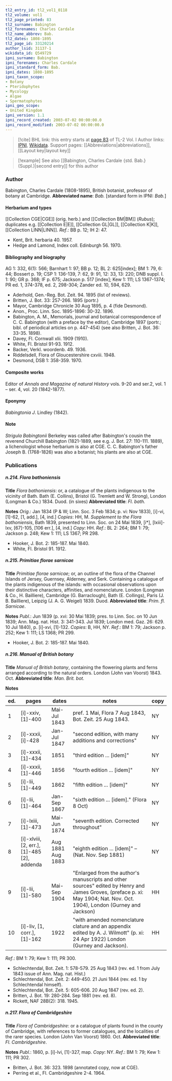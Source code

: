 ```yaml
---
tl2_entry_id: tl2_vol1_0118
tl2_volume: vol1
tl2_page_printed: 83
tl2_surname: Babington
tl2_forenames: Charles Cardale
tl2_name_abbrev: Bab.
tl2_dates: 1808-1895
tl2_page_id: 33120214
author_lsid: 31137-1
wikidata_id: Q549729
ipni_surname: Babington
ipni_forenames: Charles Cardale
ipni_standard_form: Bab.
ipni_dates: 1808-1895
ipni_taxon_scope: 
- Botany
- Pteridophytes
- Mycology
- Algae
- Spermatophytes
ipni_geo_scope: 
- United Kingdom
ipni_version: 1.1
ipni_record_created: 2003-07-02 00:00:00.0
ipni_record_modified: 2003-07-02 00:00:00.0
---
```


> [!cite] BHL link: this entry starts at [page 83](https://www.biodiversitylibrary.org/page/33120214) of TL-2 Vol. I
> Author links: [IPNI](https://www.ipni.org/a/31137-1), [Wikidata](https://www.wikidata.org/wiki/Q549729). Support pages: [[Abbreviations|abbreviations]], [[Layout key|layout key]]

> [!example] See also [[Babington, Charles Cardale {std. Bab.} (Suppl.)|second entry]] for this author

### Author

Babington, Charles Cardale (1808-1895), British botanist, professor of botany at Cambridge. 
**Abbreviated name**: *Bab.* \[standard form in IPNI: *Bab.*\]

#### Herbarium and types

[[Collection CGE|CGE]] (orig. herb.) and [[Collection BM|BM]] (*Rubus*); duplicates e.g. [[Collection E|E]], [[Collection GL|GL]], [[Collection K|K]], [[Collection LINN|LINN]].
*Ref*.: BB p. 12; IH 2: 47.
- Kent, Brit. herbaria 40. 1957.
- Hedge and Lamond, Index coll. Edinburgh 56. 1970.

#### Bibliography and biography

AG 1: 332, 6(1): 566; Barnhart 1: 97; BB p. 12; BL 2: 625\[index\]; BM 1: 79, 6: 44; Bossert p. 19; CSP 1: 136-139, 7: 62, 9: 91, 12: 33, 13: 220; DNB suppl. I. 1: 90; GR p. 368; IF p. 675; Jackson p. 517 \[index\]; Kew 1: 111; LS 1367-1374; PR ed. 1, 374-378, ed. 2, 298-304; Zander ed. 10, 594, 629.
- Aderhold, Gen.-Reg. Bot. Zeit. 94. 1895 (list of reviews).
- Britten, J. Bot. 33: 257-266. 1895 (portr.)
- Mayor, Cambridge Chronicle 30 Aug 1895, p. 4 (fide Desmond).
- Anon., Proc. Linn. Soc. 1895-1896: 30-32. 1896.
- Babington, A. M., Memorials, journal and botanical correspondence of C. C. Babington (with a preface by the editor), Cambridge 1897 (portr.; bibl. of periodical articles on p. 447-454) (see also Britten, J. Bot. 36: 33-35. 1898).
- Davey, Fl. Cornwall xlii. 1909 (1910).
- White, Fl. Bristol 91-93. 1912.
- Backer, Verkl. woordenb. 49. 1936.
- Riddelsdell, Flora of Gloucestershire cxviii. 1948.
- Desmond, DSB 1: 358-359. 1970.

#### Composite works

Editor of *Annals and Magazine of natural History* vols. 9-20 and ser.2, vol. 1 – ser. 4, vol. 20 (1842-1877).

#### Eponymy

*Babingtonia J*. Lindley (1842).

#### Note

*Strigula Babingtonii* Berkeley was called after Babington's cousin the reverend Churchill Babington (1821-1889, see e.g. J. Bot. 27: 110-111. 1889), a lichenologist whose herbarium is also at CGE. C. C. Babington's father Joseph B. (1768-1826) was also a botanist; his plants are also at CGE.

### Publications

##### n.214. Flora bathoniensis

**Title**
*Flora bathoniensis*: or, a catalogue of the plants indigenous to the vicinity of Bath. Bath (E. Collins), Bristol (G. Tremlett and W. Strong), London (Longman & Co.) 1834. Duod. (in sixes)
**Abbreviated title**: *Fl. bath.*

**Notes**
*Orig*.: Jan 1834 (P & W; Linn. Soc. 3 Feb 1834; p. vi: Nov 1833), \[i\]-vi, \[1\]-62, \[1, add.\], \[4, ind.\] *Copies*: HH, M.
*Supplement to the Flora bathoniensis*, Bath 1839, presented to Linn. Soc. on 24 Mai 1839, \[i\*\], \[lxiii\]-lxv, \[67\]-105, \[106 err.\], \[4, ind.\] *Copy*: HH.
*Ref*.: BL 2: 264; BM 1: 79; Jackson p. 248; Kew 1: 111; LS 1367; PR 298.
- Hooker, J. Bot. 2: 185-187. Mai 1840.
- White, Fl. Bristol 91. 1912.

##### n.215. Primitiae florae sarnicae

**Title**
*Primitiae florae sarnicae*; or, an outline of the flora of the Channel Islands of Jersey, Guernsey, Alderney, and Serk. Containing a catalogue of the plants indigenous of the islands: with occasional observations upon their distinctive characters, affinities, and nomenclature. London (Longman & Co., H. Bailliere), Cambridge (G. Barraclough), Bath (E. Collings), Paris (J. B. Bailliere), Leipzig (J. A. G. Weigel) 1839. Duod.
**Abbreviated title**: *Prim. fl. Sarnicae*.

**Notes**
*Publ*.: Jun 1839 (p. xvi: 30 Mai 1839; pres. to Linn. Soc. on 10 Jun 1839; Ann. Mag. nat. Hist. 3: 341-343. Jul 1839; London med. Gaz. 26: 629. 10 Jul 1840), p. \[i\]-xvi, \[1\]-132. *Copies*: B, HH, NY.
*Ref*.: BM 1: 79; Jackson p. 252; Kew 1: 111; LS 1368; PR 299.
- Hooker, J. Bot. 2: 185-187. Mai 1840.

##### n.216. Manual of British botany

**Title**
*Manual of British botany*, containing the flowering plants and ferns arranged according to the natural orders. London (John van Voorst) 1843. Oct.
**Abbreviated title**: *Man. Brit. bot.*

**Notes**

|ed.	|pages	|dates	|notes	|copy|
|---	|---	|---	|---	|---	|
|1	|\[i\]-xxiv, \[1\]-400	|Mai-Jul 1843	|pref. 1 Mai, Flora 7 Aug 1843, Bot. Zeit. 25 Aug 1843.	|NY|
|2	|\[i\]-xxxii, \[i\]-428	|Jan-Jul 1847	|"second edition, with many additions and corrections"	|NY|
|3	|\[i\]-xxxii, \[1\]-434	|1851	|"third edition ... \[idem\]"	|NY|
|4	|\[i\]-xxxii, \[1\]-446	|1856	|"fourth edition ... \[idem\]"	|NY|
|5	|\[i\]-lii, \[1\]-449	|1862	|"fifth edition ... \[idem\]"	|NY|
|6	|\[i\]-lii, \[1\]-464	|Jan-Sep 1867	|"sixth edition ... \[idem\]." (Flora 8 Oct)	|NY|
|7	|\[i\]-lxiii, \[1\]-473	|Mai-Jun 1874	|"seventh edition. Corrected throughout"	|NY|
|8	|\[i\]-xlviii, \[2, err.\], \[1\]-485<br/>\[2\], addenda	|Aug 1881<br/>Aug 1883	|"eighth edition ... \[idem\]" – (Nat. Nov. Sep 1881)	|NY|
|9	|\[i\]-lii, \[1\]-580	|Mai-Sep 1904	|"Enlarged from the author's manuscripts and other sources" edited by Henry and James Groves, (preface p. xi: May 1904; Nat. Nov. Oct. 1904), London (Gurney and Jackson) 	|HH|
|10	|\[i\]-liv, \[1, corr.\], \[1\]-162	|1922	|"with amended nomenclature clature and an appendix edited by A. J. Wilmott" (p. xi: 24 Apr 1922) London (Gurney and Jackson).	|HH|

*Ref*.: BM 1: 79; Kew 1: 111; PR 300.
- Schlechtendal, Bot. Zeit. 1: 578-579. 25 Aug 1843 (rev. ed. 1 from July 1843 issue of Ann. Mag. nat. Hist.)
- Schlechtendal, Bot. Zeit. 2: 449-450. 21 Juni 1844 (rev. ed. 1 by Schlechtendal himself).
- Schlechtendal, Bot. Zeit. 5: 605-606. 20 Aug 1847 (rev. ed. 2).
- Britten, J. Bot. 19: 280-284. Sep 1881 (rev. ed. 8).
- Rickett, NAF 28B(2): 318. 1945.

##### n.217. Flora of Cambridgeshire

**Title**
*Flora of Cambridgeshire*: or a catalogue of plants found in the county of Cambridge, with references to former catalogues, and the localities of the rarer species. London (John Van Voorst) 1860. Oct.
**Abbreviated title**: *Fl. Cambridgeshire*.

**Notes**
*Publ*.: 1860, p. \[i\]-lvi, \[1\]-327, map. *Copy*: NY.
*Ref*.: BM 1: 79; Kew 1: 111; PR 302.
- Britten, J. Bot. 36: 323. 1898 (annotated copy, now at CGE).
- Perring et al., Fl. Cambridgeshire 2-4. 1964.

